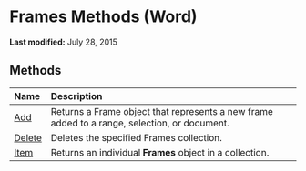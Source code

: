 
# Frames Methods (Word)

 **Last modified:** July 28, 2015


## Methods



|**Name**|**Description**|
|:-----|:-----|
| [Add](e9b25f79-b95d-fcd4-f88c-a32b5f83f3dc.md)|Returns a Frame object that represents a new frame added to a range, selection, or document.|
| [Delete](d21f46ea-257d-2a09-c98b-d895094319c0.md)|Deletes the specified Frames collection.|
| [Item](75822294-3f7b-70b2-4a0e-b42a6184192b.md)|Returns an individual  **Frames** object in a collection.|
